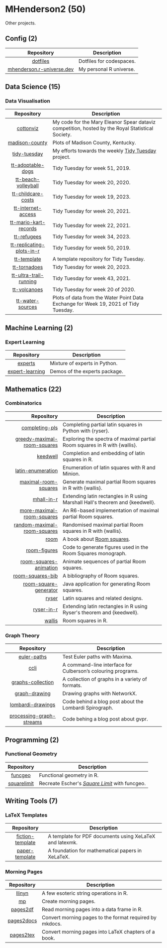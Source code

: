 # MHenderson2 (50)

Other projects.

## Config (2)

| Repository                                                                           | Description              |
| :----------------------------------------------------------------------------------: | ------------------------ |
| [dotfiles](https://github.com/MHenderson/dotfiles)                                   | Dotfiles for codespaces. |
| [mhenderson.r-universe.dev](https://github.com/MHenderson/mhenderson.r-universe.dev) | My personal R universe.  |

## Data Science (15)

### Data Visualisation

| Repository                                                                           | Description                                                                                           |
| :----------------------------------------------------------------------------------: | ----------------------------------------------------------------------------------------------------- |
| [cottonviz](https://github.com/MHenderson/cottonviz)                                 | My code for the Mary Eleanor Spear dataviz competition, hosted by the Royal Statistical Society.      |
| [madison-county](https://github.com/MHenderson/madison-county)                       | Plots of Madison County, Kentucky.                                                                    |
| [tidy-tuesday](https://github.com/MHenderson/tidy-tuesday)                           | My efforts towards the weekly [Tidy Tuesday](https://github.com/rfordatascience/tidytuesday) project. |
| [tt-adoptable-dogs](https://github.com/MHenderson/tt-adoptable-dogs)                 | Tidy Tuesday for week 51, 2019.                                                                       |
| [tt-beach-volleyball](https://github.com/MHenderson/tt-beach-volleyball)             | Tidy Tuesday for week 20, 2020.                                                                       |
| [tt-childcare-costs](https://github.com/MHenderson/tt-childcare-costs)               | Tidy Tuesday for week 19, 2023.                                                                       |
| [tt-internet-access](https://github.com/MHenderson/tt-internet-access)               | Tidy Tuesday for week 20, 2021.                                                                       |
| [tt-mario-kart-records](https://github.com/MHenderson/tt-mario-kart-records)         | Tidy Tuesday for week 22, 2021.                                                                       |
| [tt-refugees](https://github.com/MHenderson/tt-refugees)                             | Tidy Tuesday for week 34, 2023.                                                                       |
| [tt-replicating-plots-in-r](https://github.com/MHenderson/tt-replicating-plots-in-r) | Tidy Tuesday for week 50, 2019.                                                                       |
| [tt-template](https://github.com/MHenderson/tt-template)                             | A template repository for Tidy Tuesday.                                                               |
| [tt-tornadoes](https://github.com/MHenderson/tt-tornadoes)                           | Tidy Tuesday for week 20, 2023.                                                                       |
| [tt-ultra-trail-running](https://github.com/MHenderson/tt-ultra-trail-running)       | Tidy Tuesday for week 43, 2021.                                                                       |
| [tt-volcanoes](https://github.com/MHenderson/tt-volcanoes)                           | Tidy Tuesday for week 20 of 2020.                                                                     |
| [tt-water-sources](https://github.com/MHenderson/tt-water-sources)                   | Plots of data from the Water Point Data Exchange for Week 19, 2021 of Tidy Tuesday.                   |

## Machine Learning (2)

### Expert Learning

| Repository                                                        | Description                      |
| :---------------------------------------------------------------: | -------------------------------- |
| [experts](https://github.com/MHenderson/experts)                  | Mixture of experts in Python.    |
| [expert-learning](https://github.com/MHenderson/expert-learning)  | Demos of the experts package.    |

## Mathematics (22)

### Combinatorics

| Repository                                                                               | Description                                                                   |
| ---------------------------------------------------------------------------------------: | ----------------------------------------------------------------------------- |
| [completing-pls](https://github.com/MHenderson/completing-pls)                           | Completing partial latin squares in Python with {ryser}.                      |
| [greedy-maximal-room-squares](https://github.com/MHenderson/greedy-maximal-room-squares) | Exploring the spectra of maximal partial Room squares in R with {wallis}.     |
| [keedwell](https://github.com/MHenderson/keedwell)                                       | Completion and embedding of latin squares in R.                               |
| [latin-enumeration](https://github.com/MHenderson/latin-enumeration)                     | Enumeration of latin squares with R and Minion.                               |
| [maximal-room-squares](https://github.com/MHenderson/maximal-room-squares)               | Generate maximal partial Room squares in R with {wallis}.                     |
| [mhall-in-r](https://github.com/MHenderson/mhall-in-r)                                   | Extending latin rectangles in R using Marshall Hall's theorem and {keedwell}. |
| [more-maximal-room-squares](https://github.com/MHenderson/maximal-room-squares)          | An R6-based implementation of maximal partial Room squares.                   |
| [random-maximal-room-squares](https://github.com/MHenderson/random-maximal-room-squares) | Randomised maximal partial Room squares in R with {wallis}.                   |
| [room](https://github.com/MHenderson/room)                                               | A book about [Room squares](https://en.wikipedia.org/wiki/Room_square).       |
| [room-figures](https://github.com/MHenderson/room-figures)                               | Code to generate figures used in the Room Squares monograph.                  | 
| [room-squares-animation](https://github.com/MHenderson/room-squares-animation)           | Animate sequences of partial Room squares.                                    |
| [room-squares-bib](https://github.com/MHenderson/room-squares-bib)                       | A bibliography of Room squares.                                               |
| [room-square-generator](https://github.com/MHenderson/room-square-generator)             | Java application for generating Room squares.                                 |
| [ryser](https://github.com/MHenderson/ryser)                                             | Latin squares and related designs.                                            |
| [ryser-in-r](https://github.com/MHenderson/ryser-in-r)                                   | Extending latin rectangles in R using Ryser's theorem and {keedwell}.         |
| [wallis](https://github.com/MHenderson/wallis)                                           | Room squares in R.                                                            |

### Graph Theory

| Repository                                                                         | Description                                                  |
| :--------------------------------------------------------------------------------: | ------------------------------------------------------------ |
| [euler-paths](https://github.com/MHenderson/euler-paths)                           | Test Euler paths with Maxima.                                |
| [ccli](https://github.com/MHenderson/ccli)                                         | A command-line interface for Culberson’s colouring programs. |
| [graphs-collection](https://github.com/MHenderson/graphs-collection)               | A collection of graphs in a variety of formats.              |
| [graph-drawing](https://github.com/MHenderson/graph-drawing)                       | Drawing graphs with NetworkX.                                |
| [lombardi-drawings](https://github.com/MHenderson/lombardi-drawings)               | Code behind a blog post about the Lombardi Spirograph.       |
| [processing-graph-streams](https://github.com/MHenderson/processing-graph-streams) | Code behing a blog post about gvpr.                          |

## Programming (2)

### Functional Geometry

| Repository                                                 | Description                                                                                                    |
| :--------------------------------------------------------: | -------------------------------------------------------------------------------------------------------------- |
| [funcgeo](https://github.com/MHenderson/funcgeo)           | Functional geometry in R.                                                                                      |
| [squarelimit](https://github.com/MHenderson/squarelimit)   | Recreate Escher's [*Square Limit*](https://www.nga.gov/collection/art-object-page.135604.html) with funcgeo.   |

## Writing Tools (7)

### LaTeX Templates

| Repository                                                             | Description                                                             |
| :--------------------------------------------------------------------: | ----------------------------------------------------------------------- |
| [fiction-template](https://github.com/MHenderson/fiction-template)     | A template for PDF documents using XeLaTeX and latexmk.                 |
| [paper-template](https://github.com/MHenderson/paper-template)         | A foundation for mathematical papers in XeLaTeX.                        |

### Morning Pages

| Repository                                                | Description                                              |
| :-------------------------------------------------------: | -------------------------------------------------------- |
| [llinyn](https://github.com/MHenderson/llinyn)            | A few esoteric string operations in R.                   |
| [mp](https://github.com/MHenderson/mp)                    | Create morning pages.                                    |
| [pages2df](https://github.com/MHenderson/pages2df)        | Read morning pages into a data frame in R.               |
| [pages2docs](https://github.com/MHenderson/pages2docs)    | Convert morning pages to the format required by mkdocs.  |
| [pages2tex](https://github.com/MHenderson/pages2tex)      | Convert morning pages into LaTeX chapters of a book.     |

